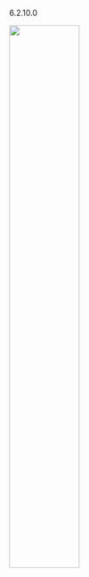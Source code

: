 6.2.10.0

<img  src="https://github.com/MCLifeLeader/CS364/blob/master/SDD/resources/3.2.9.2.png" height="50%" width="50%">

